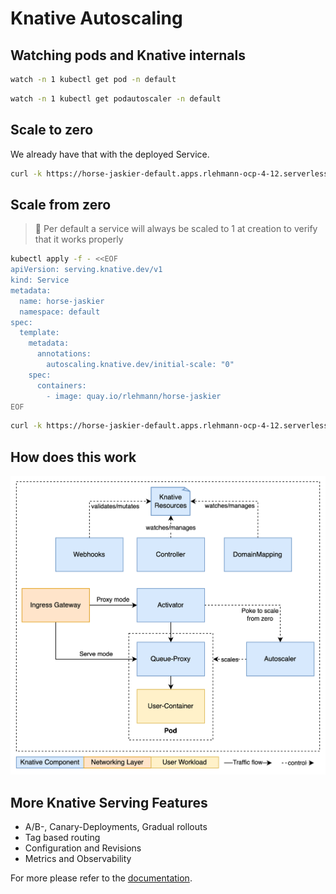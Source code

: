 # Knative Autoscaling

## Watching pods and Knative internals

```bash
watch -n 1 kubectl get pod -n default
```
```bash
watch -n 1 kubectl get podautoscaler -n default
```

## Scale to zero

We already have that with the deployed Service.

```bash
curl -k https://horse-jaskier-default.apps.rlehmann-ocp-4-12.serverless.devcluster.openshift.com
```

## Scale from zero

> 📝 Per default a service will always be scaled to 1 at creation to verify that it works properly

```bash
kubectl apply -f - <<EOF
apiVersion: serving.knative.dev/v1
kind: Service
metadata:
  name: horse-jaskier
  namespace: default
spec:
  template:
    metadata:
      annotations:
        autoscaling.knative.dev/initial-scale: "0"  
    spec:
      containers:
        - image: quay.io/rlehmann/horse-jaskier
EOF
```

```bash
curl -k https://horse-jaskier-default.apps.rlehmann-ocp-4-12.serverless.devcluster.openshift.com
```

## How does this work

![Serving Architecture](./images/serving-architecture.png)


## More Knative Serving Features

* A/B-, Canary-Deployments, Gradual rollouts
* Tag based routing
* Configuration and Revisions
* Metrics and Observability

For more please refer to the [documentation](https://knative.dev).
